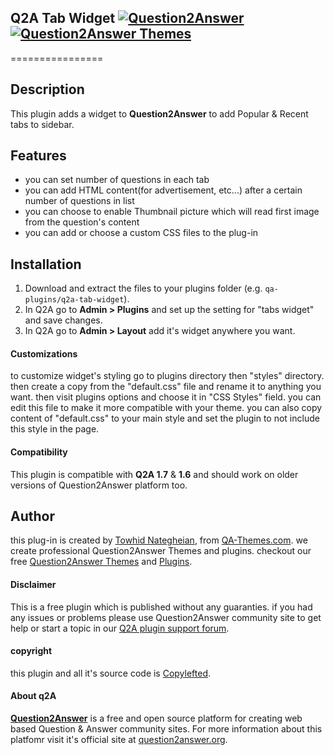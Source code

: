 ## Q2A Tab Widget  [![Question2Answer](http://qa-themes.com/files/q2a-logo.png)](http://www.question2answer.org/) [![Question2Answer Themes](http://qa-themes.com/files/qa-logo.jpg)](http://qa-themes.com/ "Q2A Themes & Plugins")
================
## Description
This plugin adds a widget to **Question2Answer** to add Popular & Recent tabs to sidebar.

## Features
- you can set number of questions in each tab
- you can add HTML content(for advertisement, etc...) after a certain number of questions in list
- you can choose to enable Thumbnail picture which will read first image from the question's content
- you can add or choose a custom CSS files to the plug-in

## Installation
1. Download and extract the files to your plugins folder (e.g. `qa-plugins/q2a-tab-widget`).
2. In Q2A go to **Admin > Plugins** and set up the setting for "tabs widget" and save changes.
3. In Q2A go to **Admin > Layout** add it's widget anywhere you want.

#### Customizations
to customize widget's styling go to plugins directory then "styles" directory. then create a copy from the "default.css" file and rename it to anything you want.
then visit plugins options and choose it in "CSS Styles" field. you can edit this file to make it more compatible with your theme.
you can also copy content of "default.css" to your main style and set the plugin to not include this style in the page.

#### Compatibility
This plugin is compatible with **Q2A 1.7** & **1.6** and should work on older versions of Question2Answer platform too.

## Author
this plug-in is created by [Towhid Nategheian](http://TowhidN.com "Freelance Web Developer"), from [QA-Themes.com](http://QA-Themes.com "Question2Answer Themes"). we create professional Question2Answer Themes and plugins. checkout our free [Question2Answer Themes](http://qa-themes.com/themes "Q2A Themes") and [Plugins](http://qa-themes.com/plugins "Free Q2A Plugins").

#### Disclaimer
This is a free plugin which is published without any guaranties. if you had any issues or problems please use Question2Answer community site to get help or start a topic in our [Q2A plugin support forum](http://qa-themes.com/forums/forum/plugins-support).

#### copyright
this plugin and all it's source code is [Copylefted](http://en.wikipedia.org/wiki/Copyleft).

#### About q2A
**[Question2Answer](http://qa-themes.com/question2answer "Q2A Features")** is a free and open source platform for creating web based Question & Answer community sites. For more information about this platfomr visit it's official site at [question2answer.org](http://www.question2answer.org/).
